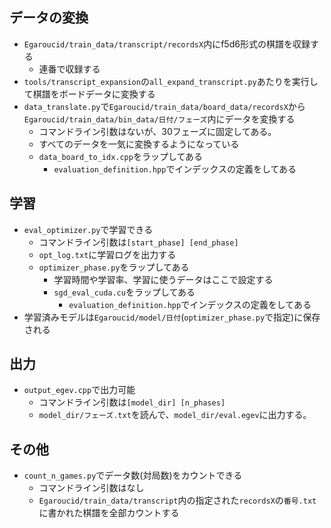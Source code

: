 ## データの変換

* ```Egaroucid/train_data/transcript/recordsX```内にf5d6形式の棋譜を収録する
  * 連番で収録する
* ```tools/transcript_expansion```の```all_expand_transcript.py```あたりを実行して棋譜をボードデータに変換する
* ```data_translate.py```で```Egaroucid/train_data/board_data/recordsX```から```Egaroucid/train_data/bin_data/日付/フェーズ```内にデータを変換する
  * コマンドライン引数はないが、30フェーズに固定してある。
  * すべてのデータを一気に変換するようになっている
  * ```data_board_to_idx.cpp```をラップしてある
    * ```evaluation_definition.hpp```でインデックスの定義をしてある



## 学習

* ```eval_optimizer.py```で学習できる
  * コマンドライン引数は```[start_phase] [end_phase]```
  * ```opt_log.txt```に学習ログを出力する
  * ```optimizer_phase.py```をラップしてある
    * 学習時間や学習率、学習に使うデータはここで設定する
    * ```sgd_eval_cuda.cu```をラップしてある
      * ```evaluation_definition.hpp```でインデックスの定義をしてある
* 学習済みモデルは```Egaroucid/model/日付```(```optimizer_phase.py```で指定)に保存される



## 出力

* ```output_egev.cpp```で出力可能
  * コマンドライン引数は```[model_dir] [n_phases]```
  * ```model_dir/フェーズ.txt```を読んで、```model_dir/eval.egev```に出力する。



## その他

* ```count_n_games.py```でデータ数(対局数)をカウントできる
  * コマンドライン引数はなし
  * ```Egaroucid/train_data/transcript```内の指定された```recordsX```の```番号.txt```に書かれた棋譜を全部カウントする
